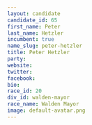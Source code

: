 ```yaml
---
layout: candidate
candidate_id: 65
first_name: Peter
last_name: Hetzler
incumbent: true
name_slug: peter-hetzler
title: Peter Hetzler
party: 
website: 
twitter: 
facebook: 
bio: 
race_id: 20
div_id: walden-mayor
race_name: Walden Mayor
image: default-avatar.png
---
```

